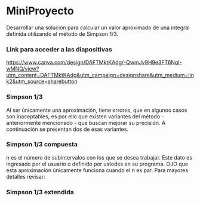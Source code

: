 # MiniProyecto
Desarrollar una solución para calcular un valor aproximado de una integral definida utilizando el método de Simpson 1/3.

### Link para acceder a las diapositivas
https://www.canva.com/design/DAFTMktKAdg/-QwmJv9H9e3FT6NqI-wMNQ/view?utm_content=DAFTMktKAdg&utm_campaign=designshare&utm_medium=link2&utm_source=sharebutton

### Simpson 1/3

Al ser únicamente una aproximación, tiene errores, que en algunos casos son 
inaceptables, es por ello que existen variantes del método - anteriormente 
mencionado - que buscan mejorar su precisión. A continuación se presentan dos de 
esas variantes.


### Simpson 1/3 compuesta

n es el número de subintervalos con los que se desea trabajar. Este dato es 
ingresado por el usuario o definido por ustedes en su programa.
OJO que esta aproximación únicamente funciona cuando el n es par.
 Para mayores detalles revisar: 
 
 
### Simpson 1/3 extendida
